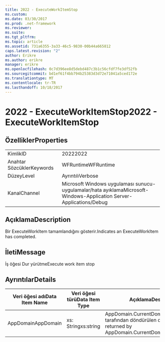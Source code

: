 ```yaml
---
title: 2022 - ExecuteWorkItemStop
ms.custom: 
ms.date: 03/30/2017
ms.prod: .net-framework
ms.reviewer: 
ms.suite: 
ms.tgt_pltfrm: 
ms.topic: article
ms.assetid: 731a6355-3a33-46c5-9830-00b44a665812
caps.latest.revision: "2"
author: Erikre
ms.author: erikre
manager: erikre
ms.openlocfilehash: 0c7d396ee8d5debd487c3b1c56cfdf7fe3df52fb
ms.sourcegitcommit: bd1ef61f4bb794b25383d3d72e71041a5ced172e
ms.translationtype: MT
ms.contentlocale: tr-TR
ms.lasthandoff: 10/18/2017
---
```

# <a name="2022---executeworkitemstop"></a><span data-ttu-id="fbe11-102">2022 - ExecuteWorkItemStop</span><span class="sxs-lookup"><span data-stu-id="fbe11-102">2022 - ExecuteWorkItemStop</span></span>
## <a name="properties"></a><span data-ttu-id="fbe11-103">Özellikler</span><span class="sxs-lookup"><span data-stu-id="fbe11-103">Properties</span></span>  
  
|||  
|-|-|  
|<span data-ttu-id="fbe11-104">Kimlik</span><span class="sxs-lookup"><span data-stu-id="fbe11-104">ID</span></span>|<span data-ttu-id="fbe11-105">2022</span><span class="sxs-lookup"><span data-stu-id="fbe11-105">2022</span></span>|  
|<span data-ttu-id="fbe11-106">Anahtar Sözcükler</span><span class="sxs-lookup"><span data-stu-id="fbe11-106">Keywords</span></span>|<span data-ttu-id="fbe11-107">WFRuntime</span><span class="sxs-lookup"><span data-stu-id="fbe11-107">WFRuntime</span></span>|  
|<span data-ttu-id="fbe11-108">Düzey</span><span class="sxs-lookup"><span data-stu-id="fbe11-108">Level</span></span>|<span data-ttu-id="fbe11-109">Ayrıntılı</span><span class="sxs-lookup"><span data-stu-id="fbe11-109">Verbose</span></span>|  
|<span data-ttu-id="fbe11-110">Kanal</span><span class="sxs-lookup"><span data-stu-id="fbe11-110">Channel</span></span>|<span data-ttu-id="fbe11-111">Microsoft Windows uygulaması sunucu-uygulamalar/hata ayıklama</span><span class="sxs-lookup"><span data-stu-id="fbe11-111">Microsoft-Windows-Application Server-Applications/Debug</span></span>|  
  
## <a name="description"></a><span data-ttu-id="fbe11-112">Açıklama</span><span class="sxs-lookup"><span data-stu-id="fbe11-112">Description</span></span>  
 <span data-ttu-id="fbe11-113">Bir ExecuteWorkItem tamamlandığını gösterir.</span><span class="sxs-lookup"><span data-stu-id="fbe11-113">Indicates an ExecuteWorkItem has completed.</span></span>  
  
## <a name="message"></a><span data-ttu-id="fbe11-114">İleti</span><span class="sxs-lookup"><span data-stu-id="fbe11-114">Message</span></span>  
 <span data-ttu-id="fbe11-115">İş öğesi Dur yürütme</span><span class="sxs-lookup"><span data-stu-id="fbe11-115">Execute work item stop</span></span>  
  
## <a name="details"></a><span data-ttu-id="fbe11-116">Ayrıntılar</span><span class="sxs-lookup"><span data-stu-id="fbe11-116">Details</span></span>  
  
|<span data-ttu-id="fbe11-117">Veri öğesi adı</span><span class="sxs-lookup"><span data-stu-id="fbe11-117">Data Item Name</span></span>|<span data-ttu-id="fbe11-118">Veri öğesi türü</span><span class="sxs-lookup"><span data-stu-id="fbe11-118">Data Item Type</span></span>|<span data-ttu-id="fbe11-119">Açıklama</span><span class="sxs-lookup"><span data-stu-id="fbe11-119">Description</span></span>|  
|--------------------|--------------------|-----------------|  
|<span data-ttu-id="fbe11-120">AppDomain</span><span class="sxs-lookup"><span data-stu-id="fbe11-120">AppDomain</span></span>|<span data-ttu-id="fbe11-121">xs: String</span><span class="sxs-lookup"><span data-stu-id="fbe11-121">xs:string</span></span>|<span data-ttu-id="fbe11-122">AppDomain.CurrentDomain.FriendlyName tarafından döndürülen dize.</span><span class="sxs-lookup"><span data-stu-id="fbe11-122">The string returned by AppDomain.CurrentDomain.FriendlyName.</span></span>|
